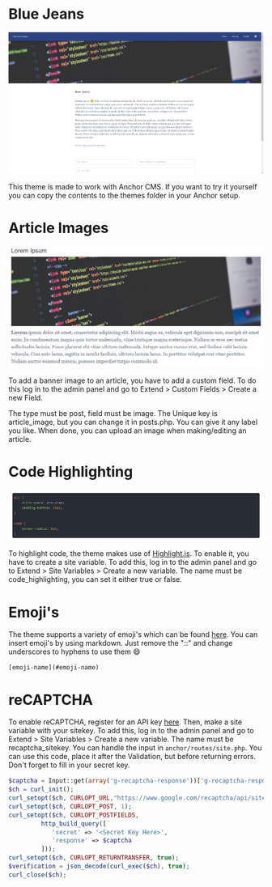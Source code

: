 # Blue Jeans

![Article Page](article.png)

This theme is made to work with Anchor CMS. If you want to try it yourself you can copy the contents to the themes folder in your Anchor setup.

# Article Images

![Code Highlighting](images.png)

To add a banner image to an article, you have to add a custom field. To do this log in to the admin panel and go to Extend > Custom Fields > Create a new Field.

The type must be post, field must be image. The Unique key is article_image, but you can change it in posts.php. You can give it any label you like. When done, you can upload an image when making/editing an article.

# Code Highlighting

![Code Highlighting](highlight.png)

To highlight code, the theme makes use of [Highlight.js](https://github.com/isagalaev/highlight.js). To enable it, you have to create a site variable. To add this, log in to the admin panel and go to Extend > Site Variables > Create a new variable. The name must be code_highlighting, you can set it either true or false.

# Emoji's

The theme supports a variety of emoji's which can be found [here](https://www.webpagefx.com/tools/emoji-cheat-sheet/). You can insert emoji's by using markdown. Just remove the "::" and change underscores to hyphens to use them :smile:

```
[emoji-name](#emoji-name)
```

# reCAPTCHA

To enable reCAPTCHA, register for an API key [here](https://www.google.com/recaptcha/admin). Then, make a site variable with your sitekey. To add this, log in to the admin panel and go to Extend > Site Variables > Create a new variable. The name must be recaptcha_sitekey. You can handle the input in `anchor/routes/site.php`. You can use this code, place it after the Validation, but before returning errors. Don't forget to fill in your secret key.

```php
$captcha = Input::get(array('g-recaptcha-response'))['g-recaptcha-response'];
$ch = curl_init();
curl_setopt($ch, CURLOPT_URL,"https://www.google.com/recaptcha/api/siteverify");
curl_setopt($ch, CURLOPT_POST, 1);
curl_setopt($ch, CURLOPT_POSTFIELDS,
         http_build_query([
            'secret' => '<Secret Key Here>',
            'response' => $captcha
         ]));
curl_setopt($ch, CURLOPT_RETURNTRANSFER, true);
$verification = json_decode(curl_exec($ch), true);
curl_close($ch);
```
